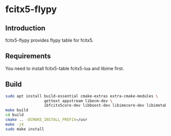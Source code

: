 # fcitx5-flypy

## Introduction

  fcitx5-flypy provides flypy table for fcitx5.

## Requirements

  You need to install fcitx5-table fcitx5-lua and libime first.

## Build

```bash
sudo apt install build-essential cmake-extras extra-cmake-modules \
                 gettext appstream libecm-dev \
                 ibfcitx5core-dev libboost-dev libimecore-dev libimetable-dev
make build
cd build
cmake .. -DCMAKE_INSTALL_PREFIX=/usr
make -j4
sudo make install
```
